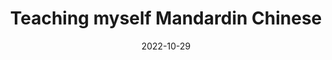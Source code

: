 ---
layout: blog
date: "2022-10-29"
published: true
title: Teaching myself Mandardin Chinese
description: How I learned
blog_tags: Chinese
thumbnail: "/blog.nihao.jpeg"

intro: |
 
    My best advice for anyone interested in learning Chinese is simple, have someone teach you when are 4 years old...

    Okay fine, now I know what your thinking. Shit I missed the window, now it's going to be way harder. And your correct. Especially if you suck at learning languages, which people say isn't a thing, but is definitely a thing (or at least I would consider myself as one of those people).

    So how did I teach myself reasonable- err- passable, mandarin over the last 3-4 years, while also doing a PhD? The answer is pretty simple, I just spent a bunch of time practicing. The truth was I had plenty of free time during my PhD and one of the things I decided to fill it with was trying to teach myself mandarin (as well as a basketball superstar, but I'll leave that for a separate post). 

    Okay great, so practice a lot, sounds easy enough right? Unfortunately, and this is very obvious to me in hindsight, it is pretty easy to get wrong. Especially when you factor in two realities of learning a language (and learning just about anything).

    1. It's easier to practice things you are already kind-of good at, and harder to practice the things your the worst at.

    2. You'll only actually get better in the things and areas that you practice at.

    So for me, as I was learning mostly on my phone with different flashcard apps and whatnot, that area was reading. Going from written Chinese to English. So here I was blasting away, in my head like- damn my Chinese is so good, I've been hitting the flashcards an hour a day for weeks. Then I show up at a gathering of Chinese friends and I can't understand a damn word. Not only that, but when I try to talk half the time they'll ask me to repeat whatever I said.

    The reason why was pretty obvious. I had been neglecting practicing listening. As in, really active, difficult listening, the kind of practice which at the time for me was really mentally exhausting (because I still sucked at it).

    So I changed things up and found what helped me the most there was a series of podcast style- audio only lessons (called ChinesePod, they are great, but not free). This let me practice directly the area I was weakest in, as listening was the only option to understand what was going on. Also, it was nice (is nice, I still use it, I don't know why I'm using the past tense) because the lessons incorporated in other grammar and vocab pieces. And- it also helped my speaking more too, as listening and speaking are more directly related, i.e., you can hear yourself speak. 

    The other obvious takeaway which is hard to ignore is that I probably would have benefited a lot from formal classes. I mean, I was lucky enough to share a house with a native Mandarin speaker for a few years, as well as share an office with a native Cantonese (but still better than mine Mandarin) speaker, who were both immensely helpful, in giving me someone to talk to, but also occasional feedback. But- I can't help but think that I would have avoided a lot of the pitfalls I made learning myself in a more formal course, or series there of.

    If for some reason anyone reading this has been inspired to try and learn themselves, I want to share more specifically about the different ways I've learned over these past few years.

    - General background and getting started, I used Duolingo. It was alright, I found it just a helpful way of getting started back when I was really first starting. I think I completed the full course at the time in 70 hours, and learned a bit of random bits and pieces of useful things. The gamification was definitely nice when I was first getting started as well as the grammar lessons. 

    - Learning to read, and understand written Chinese through an app called DuChinese (which means read Chinese). This was an awesome way to get started as it has short stories and lessons, along with audio, and a bunch of very beginner friendly content. It then has an interface to save words, which you can then practice as flashcards.

    - Vocab, with dictionary app Pleco. First of all it's just an awesome dictionary app, so essential to learning, having a resource to just look up any word you don't know. The other piece is that with my DuChinese flashcards, I could only save words that appeared in one of their stories, so by the time I outgrew their hardest content, I made the switch to having my flashcards through Pleco, so that I could save and practice words from any source- and it is still my go to place to save and practice new vocabulary. Right now I have 4442 flashcards saved in Pleco, and in DuChinese used to have about 6000. 

    - Practicing listening, I already talked about this, but man was it important, I used a service called ChinesePod. They have some other resources besides audio postcast style lessons, but I only really used the podcasts. I love them, they have been so helpful for actually understanding when people speak, and I still use their lessons.

    - Watching Chinese TV shows (and movies, but for me mostly tv shows). You name a cdrama, regardless of quality, and I've probably seen it. Now, my approach to watching Chinese TV shows wasnt exactly most optimal, what I mean is that I regularly use English subtitles while watching them. For me, watching those shows was always done as a low effort activity, just to gain most exposure to the sounds of spoken mandarin and chinese culture in general. I also occasionally watch shows in a more active way, turning off subtitles and treating it similarly to the listening practice, or leave just Chinese subtitles on, and practice a mix of reading and listening, which can be great. But I still wouldn't underestimate just popping on shows with English subtitles during all the times when you are too tired to actually practice. 

    - Hang out with Chinese people. This ones pretty obvious, but has been essential. Just make Chinese friends and talk to them, talk to their friends. You might even have a good time.

    - Read a Chinese book. This was always a goal for me early on, I just thought it would be so cool to be able to read a novel in Chinese. So I did. And man was it slow going, but also an awesome experience. I'd catch myself sometimes just reading naturally, caught up in the story, forgetting for a second that I was reading in another language... And other times I'd have to copy paste half the words in a sentence into my dictionary app to try and figure out even kind of what happened.

    - Change your phone to Chinese. Yeah, why not, right? I don't know if it's helpful, but its sure forced me practice at times I really, really didn't want to.


    I'm probally missing a lot, but that's fine. I'll surely make more posts in the future on learning Chinese as it's something I like to do, and don't really get the chance to talk about much.







---
